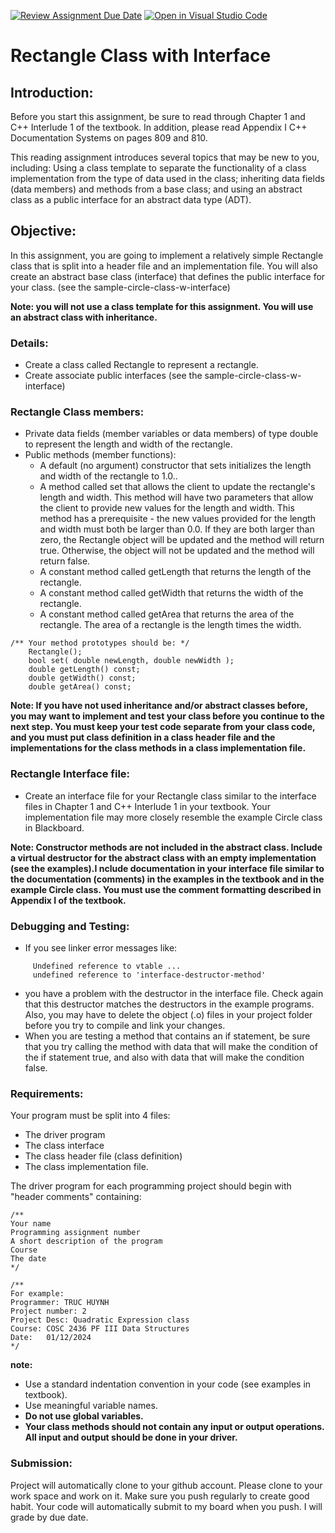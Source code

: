 [![Review Assignment Due Date](https://classroom.github.com/assets/deadline-readme-button-24ddc0f5d75046c5622901739e7c5dd533143b0c8e959d652212380cedb1ea36.svg)](https://classroom.github.com/a/s2HeGje_)
[![Open in Visual Studio Code](https://classroom.github.com/assets/open-in-vscode-718a45dd9cf7e7f842a935f5ebbe5719a5e09af4491e668f4dbf3b35d5cca122.svg)](https://classroom.github.com/online_ide?assignment_repo_id=13416229&assignment_repo_type=AssignmentRepo)
# Rectangle Class with Interface

## Introduction:
Before you start this assignment, be sure to read through Chapter 1 and C++ Interlude 1 of the textbook. In addition, please read Appendix I C++ Documentation Systems on pages 809 and 810.

This reading assignment introduces several topics that may be new to you, including: Using a class template to separate the functionality of a class implementation from the type of data used in the class; inheriting data fields (data members) and methods from a base class; and using an abstract class as a public interface for an abstract data type (ADT).

## Objective:
In this assignment, you are going to implement a relatively simple Rectangle class that is split into a header file and an implementation file. You will also create an abstract base class (interface) that defines the public interface for your class. (see the sample-circle-class-w-interface)

**Note: you will not use a class template for this assignment. You will use an abstract class with inheritance.**

### Details:
- Create a class called Rectangle to represent a rectangle.
- Create associate public interfaces (see the sample-circle-class-w-interface)

### Rectangle Class members:
- Private data fields (member variables or data members) of type double to represent the length and width of the rectangle.
- Public methods (member functions):
    + A default (no argument) constructor that sets initializes the length and width of the rectangle to 1.0..
    + A method called set that allows the client to update the rectangle's length and width. This method will have two parameters that allow the client to provide new values for the length and width. This method has a prerequisite - the new values provided for the length and width must both be larger than 0.0. If they are both larger than zero, the Rectangle object will be updated and the method will return true. Otherwise, the object will not be updated and the method will return false.
    + A constant method called getLength that returns the length of the rectangle.
    + A constant method called getWidth that returns the width of the rectangle.
    + A constant method called getArea that returns the area of the rectangle. The area of a rectangle is the length times the width.

```cplus
/** Your method prototypes should be: */
    Rectangle();
    bool set( double newLength, double newWidth );
    double getLength() const;
    double getWidth() const;
    double getArea() const;
```

**Note: If you have not used inheritance and/or abstract classes before, you may want to implement and test your class before you continue to the next step. You must keep your test code separate from your class code, and you must put class definition in a class header file and the implementations for the class methods in a class implementation file.**

### Rectangle Interface file:
- Create an interface file for your Rectangle class similar to the interface files in Chapter 1 and C++ Interlude 1 in your textbook. Your implementation file may more closely resemble the example Circle class in Blackboard.

**Note: Constructor methods are not included in the abstract class. Include a virtual destructor for the abstract class with an empty implementation (see the examples).I nclude documentation in your interface file similar to the documentation (comments) in the examples in the textbook and in the example Circle class. You must use the comment formatting described in Appendix I of the textbook.**

### Debugging and Testing:

- If you see linker error messages like:
```cplus
     Undefined reference to vtable ...
     undefined reference to 'interface-destructor-method'
```
- you have a problem with the destructor in the interface file. Check again that this destructor matches the destructors in the example programs. Also, you may have to delete the object (.o) files in your project folder before you try to compile and link your changes.
- When you are testing a method that contains an if statement, be sure that you try calling the method with data that will make the condition of the if statement true, and also with data that will make the condition false.

### Requirements:
Your program must be split into 4 files: 
- The driver program
- The class interface
- The class header file (class definition)
- The class implementation file.

The driver program for each programming project should begin with "header comments" containing:
```cplus
/**
Your name
Programming assignment number
A short description of the program
Course
The date
*/

/**
For example:
Programmer: TRUC HUYNH
Project number: 2
Project Desc: Quadratic Expression class
Course: COSC 2436 PF III Data Structures
Date:   01/12/2024
*/
```
**note:**
- Use a standard indentation convention in your code (see examples in textbook).
- Use meaningful variable names.
- **Do not use global variables.**
- **Your class methods should not contain any input or output operations. All input and output should be done in your driver.**

### Submission:
Project will automatically clone to your github account. Please clone to your work space and work on it. Make sure you push regularly to create good habit. Your code will automatically submit to my board when you push. I will grade by due date. 